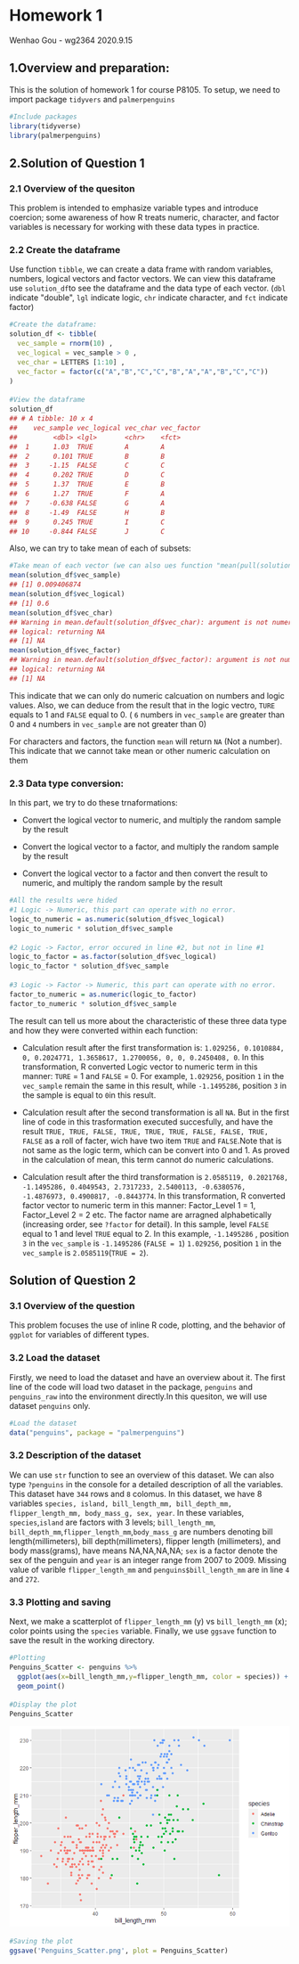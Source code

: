 Homework 1
================
Wenhao Gou - wg2364
2020.9.15

1.Overview and preparation:
----------------------------

This is the solution of homework 1 for course P8105. To setup, we need to import package `tidyvers` and `palmerpenguins`

``` r
#Include packages
library(tidyverse)
library(palmerpenguins)
```

2.Solution of Question 1
------------------------

### 2.1 Overview of the quesiton

This problem is intended to emphasize variable types and introduce coercion; some awareness of how R treats numeric, character, and factor variables is necessary for working with these data types in practice.

### 2.2 Create the dataframe

Use function `tibble`, we can create a data frame with random variables, numbers, logical vectors and factor vectors. We can view this dataframe use `solution_df`to see the dataframe and the data type of each vector. (`dbl` indicate "double", `lgl` indicate logic, `chr` indicate character, and `fct` indicate factor)

``` r
#Create the dataframe:
solution_df <- tibble(
  vec_sample = rnorm(10) , 
  vec_logical = vec_sample > 0 ,
  vec_char = LETTERS [1:10] ,
  vec_factor = factor(c("A","B","C","C","B","A","A","B","C","C"))
)

#View the dataframe
solution_df
## # A tibble: 10 x 4
##    vec_sample vec_logical vec_char vec_factor
##         <dbl> <lgl>       <chr>    <fct>     
##  1      1.03  TRUE        A        A         
##  2      0.101 TRUE        B        B         
##  3     -1.15  FALSE       C        C         
##  4      0.202 TRUE        D        C         
##  5      1.37  TRUE        E        B         
##  6      1.27  TRUE        F        A         
##  7     -0.638 FALSE       G        A         
##  8     -1.49  FALSE       H        B         
##  9      0.245 TRUE        I        C         
## 10     -0.844 FALSE       J        C
```

Also, we can try to take mean of each of subsets:

``` r
#Take mean of each vector (we can also ues function "mean(pull(solution_df,col_you_want))" )
mean(solution_df$vec_sample)
## [1] 0.009406874
mean(solution_df$vec_logical)
## [1] 0.6
mean(solution_df$vec_char)
## Warning in mean.default(solution_df$vec_char): argument is not numeric or
## logical: returning NA
## [1] NA
mean(solution_df$vec_factor)
## Warning in mean.default(solution_df$vec_factor): argument is not numeric or
## logical: returning NA
## [1] NA
```

This indicate that we can only do numeric calcuation on numbers and logic values. Also, we can deduce from the result that in the logic vectro, `TURE` equals to 1 and `FALSE` equal to 0. ( `6` numbers in `vec_sample` are greater than 0 and `4` numbers in `vec_sample` are not greater than 0)

For characters and factors, the function `mean` will return `NA` (Not a number). This indicate that we cannot take mean or other numeric calculation on them

### 2.3 Data type conversion:

In this part, we try to do these trnaformations:

-   Convert the logical vector to numeric, and multiply the random sample by the result

-   Convert the logical vector to a factor, and multiply the random sample by the result

-   Convert the logical vector to a factor and then convert the result to numeric, and multiply the random sample by the result

``` r
#All the results were hided
#1 Logic -> Numeric, this part can operate with no error.
logic_to_numeric = as.numeric(solution_df$vec_logical)
logic_to_numeric * solution_df$vec_sample

#2 Logic -> Factor, error occured in line #2, but not in line #1
logic_to_factor = as.factor(solution_df$vec_logical)
logic_to_factor * solution_df$vec_sample

#3 Logic -> Factor -> Numeric, this part can operate with no error. 
factor_to_numeric = as.numeric(logic_to_factor)
factor_to_numeric * solution_df$vec_sample
```

The result can tell us more about the characteristic of these three data type and how they were converted within each function:

-   Calculation result after the first transformation is: `1.029256, 0.1010884, 0, 0.2024771, 1.3658617, 1.2700056, 0, 0, 0.2450408, 0`. In this transformation, R converted Logic vector to numeric term in this manner: `TURE` = 1 and `FALSE` = 0. For example, `1.029256`, position `1` in the `vec_sample` remain the same in this result, while `-1.1495286`, position `3` in the sample is equal to `0`in this result.

-   Calculation result after the second transformation is all `NA`. But in the first line of code in this trasformation executed succesfully, and have the result `TRUE, TRUE, FALSE, TRUE, TRUE, TRUE, FALSE, FALSE, TRUE, FALSE` as a roll of facter, wich have two item `TRUE` and `FALSE`.Note that is not same as the logic term, which can be convert into 0 and 1. As proved in the calculation of mean, this term cannot do numeric calculations.

-   Calculation result after the third transformation is `2.0585119, 0.2021768, -1.1495286, 0.4049543, 2.7317233, 2.5400113, -0.6380576, -1.4876973, 0.4900817, -0.8443774`. In this transformation, R converted factor vector to numeric term in this manner: Factor\_Level 1 = 1, Factor\_Level 2 = 2 etc. The factor name are arragned alphabetically (increasing order, see `?factor` for detail). In this sample, level `FALSE` equal to 1 and level `TRUE` equal to 2. In this example, `-1.1495286` , position `3` in the `vec_sample` is `-1.1495286` (`FALSE = 1`) `1.029256`, position `1` in the `vec_sample` is `2.0585119`(`TRUE = 2`).

Solution of Question 2
----------------------

### 3.1 Overview of the question

This problem focuses the use of inline R code, plotting, and the behavior of `ggplot` for variables of different types.

### 3.2 Load the dataset

Firstly, we need to load the dataset and have an overview about it. The first line of the code will load two dataset in the package, `penguins` and `penguins_raw` into the environment directly.In this quesiton, we will use dataset `penguins` only.

``` r
#Load the dataset
data("penguins", package = "palmerpenguins")
```

### 3.2 Description of the dataset

We can use `str` function to see an overview of this dataset. We can also type `?penguins` in the console for a detailed description of all the variables. This dataset have `344` rows and `8` colomus. In this dataset, we have 8 variables `species, island, bill_length_mm, bill_depth_mm, flipper_length_mm, body_mass_g, sex, year`. In these variables, `species`,`island` are factors with 3 levels; `bill_length_mm`, `bill_depth_mm`,`flipper_length_mm`,`body_mass_g` are numbers denoting bill length(millimeters), bill depth(millimeters), flipper length (millimeters), and body mass(grams), have means NA,NA,NA,NA; `sex` is a factor denote the sex of the penguin and `year` is an integer range from 2007 to 2009. Missing value of varible `flipper_length_mm` and `penguins$bill_length_mm` are in line `4` and `272`.

### 3.3 Plotting and saving

Next, we make a scatterplot of `flipper_length_mm` (y) vs `bill_length_mm` (x); color points using the `species` variable. Finally, we use `ggsave` function to save the result in the working directory.

``` r
#Plotting
Penguins_Scatter <- penguins %>% 
  ggplot(aes(x=bill_length_mm,y=flipper_length_mm, color = species)) + 
  geom_point()

#Display the plot
Penguins_Scatter
```

![](Solution_files/figure-markdown_github/Plotting%20and%20saving-1.png)

``` r
#Saving the plot
ggsave('Penguins_Scatter.png', plot = Penguins_Scatter)
```
